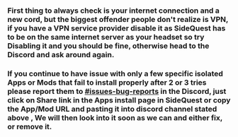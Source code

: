 ### First thing to always check is your internet connection and a new cord, but the biggest offender people don't realize is VPN, if you have a VPN service provider disable it as SideQuest has to be on the same internet server as your headset so try Disabling it and you should be fine, otherwise head to the Discord and ask around again.

### If you continue to have issue with only a few specific isolated Apps or Mods that fail to install properly after 2 or 3 tries please report them to [#issues-bug-reports](https://discord.gg/2bkwecn) in the Discord, just click on Share link in the Apps install page in SideQuest or copy the App/Mod URL and pasting it into discord channel stated above , We will then look into it soon as we can and either fix, or remove it.